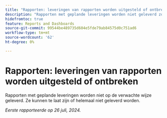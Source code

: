 ```yaml
---
title: "Rapporten: leveringen van rapporten worden uitgesteld of ontbreken"
description: "Rapporten met geplande leveringen worden niet geleverd zoals verwacht. Ze kunnen te laat zijn of helemaal niet geleverd worden."
hidefromtoc: true
feature: Reports and Dashboards
source-git-commit: 99544be489735d604e5fde79ab84575d0c751ad6
workflow-type: tm+mt
source-wordcount: '62'
ht-degree: 0%

---
```



# Rapporten: leveringen van rapporten worden uitgesteld of ontbreken

<!--

>[!NOTE]
>
>This issue was fixed on August 8, 2024.

-->

Rapporten met geplande leveringen worden niet op de verwachte wijze geleverd. Ze kunnen te laat zijn of helemaal niet geleverd worden.

_Eerste rapporteerde op 26 juli, 2024._

